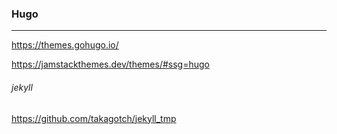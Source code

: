 ### Hugo
---
https://themes.gohugo.io/

https://jamstackthemes.dev/themes/#ssg=hugo

###### jekyll
https://github.com/takagotch/jekyll_tmp


```
```

```
```

